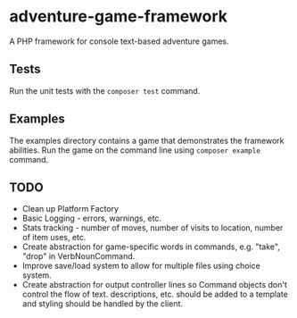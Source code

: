# adventure-game-framework
A PHP framework for console text-based adventure games.

## Tests
Run the unit tests with the `composer test` command.

## Examples
The examples directory contains a game that demonstrates the framework abilities. Run the game on
the command line using `composer example` command.

## TODO
* Clean up Platform Factory
* Basic Logging - errors, warnings, etc.
* Stats tracking - number of moves, number of visits to location, number of item uses, etc.
* Create abstraction for game-specific words in commands, e.g. "take", "drop" in VerbNounCommand.
* Improve save/load system to allow for multiple files using choice system.
* Create abstraction for output controller lines so Command objects don't control the flow of text. descriptions, etc. should be added to a template and styling should be handled by the client.
